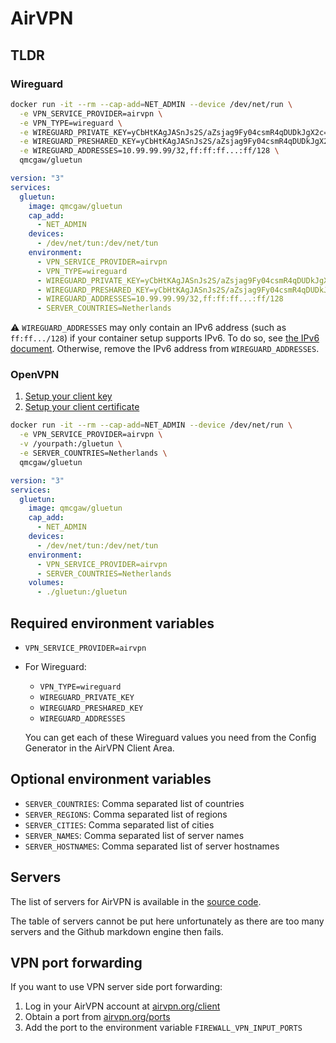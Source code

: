 # AirVPN

## TLDR

### Wireguard

```sh
docker run -it --rm --cap-add=NET_ADMIN --device /dev/net/run \
  -e VPN_SERVICE_PROVIDER=airvpn \
  -e VPN_TYPE=wireguard \
  -e WIREGUARD_PRIVATE_KEY=yCbHtKAgJASnJs2S/aZsjag9Fy04csmR4qDUDkJgX2c= \
  -e WIREGUARD_PRESHARED_KEY=yCbHtKAgJASnJs2S/aZsjag9Fy04csmR4qDUDkJgX2c= \
  -e WIREGUARD_ADDRESSES=10.99.99.99/32,ff:ff:ff...:ff/128 \
  qmcgaw/gluetun
```

```yml
version: "3"
services:
  gluetun:
    image: qmcgaw/gluetun
    cap_add:
      - NET_ADMIN
    devices:
      - /dev/net/tun:/dev/net/tun
    environment:
      - VPN_SERVICE_PROVIDER=airvpn
      - VPN_TYPE=wireguard
      - WIREGUARD_PRIVATE_KEY=yCbHtKAgJASnJs2S/aZsjag9Fy04csmR4qDUDkJgX2c=
      - WIREGUARD_PRESHARED_KEY=yCbHtKAgJASnJs2S/aZsjag9Fy04csmR4qDUDkJgX2c=
      - WIREGUARD_ADDRESSES=10.99.99.99/32,ff:ff:ff...:ff/128
      - SERVER_COUNTRIES=Netherlands
```

⚠️ `WIREGUARD_ADDRESSES` may only contain an IPv6 address (such as `ff:ff.../128`) if your container setup supports IPv6. To do so, see [the IPv6 document](https://github.com/qdm12/gluetun-wiki/blob/main/setup/advanced/ipv6.md). Otherwise, remove the IPv6 address from `WIREGUARD_ADDRESSES`.

### OpenVPN

1. [Setup your client key](../advanced/openvpn-client-key.md)
1. [Setup your client certificate](../advanced/openvpn-client-certificate.md)

```sh
docker run -it --rm --cap-add=NET_ADMIN --device /dev/net/run \
  -e VPN_SERVICE_PROVIDER=airvpn \
  -v /yourpath:/gluetun \
  -e SERVER_COUNTRIES=Netherlands \
  qmcgaw/gluetun
```

```yml
version: "3"
services:
  gluetun:
    image: qmcgaw/gluetun
    cap_add:
      - NET_ADMIN
    devices:
      - /dev/net/tun:/dev/net/tun
    environment:
      - VPN_SERVICE_PROVIDER=airvpn
      - SERVER_COUNTRIES=Netherlands
    volumes:
      - ./gluetun:/gluetun
```

## Required environment variables

- `VPN_SERVICE_PROVIDER=airvpn`
- For Wireguard:
  - `VPN_TYPE=wireguard`
  - `WIREGUARD_PRIVATE_KEY`
  - `WIREGUARD_PRESHARED_KEY`
  - `WIREGUARD_ADDRESSES`

  You can get each of these Wireguard values you need from the Config Generator in the AirVPN Client Area.

## Optional environment variables

- `SERVER_COUNTRIES`: Comma separated list of countries
- `SERVER_REGIONS`: Comma separated list of regions
- `SERVER_CITIES`: Comma separated list of cities
- `SERVER_NAMES`: Comma separated list of server names
- `SERVER_HOSTNAMES`: Comma separated list of server hostnames

## Servers

The list of servers for AirVPN is available in the [source code](https://github.com/qdm12/gluetun/blob/master/internal/storage/servers.json).

The table of servers cannot be put here unfortunately as there are too many servers and the Github markdown engine then fails.

## VPN port forwarding

If you want to use VPN server side port forwarding:

1. Log in your AirVPN account at [airvpn.org/client](https://airvpn.org/client/)
1. Obtain a port from [airvpn.org/ports](https://airvpn.org/ports/)
1. Add the port to the environment variable `FIREWALL_VPN_INPUT_PORTS`
